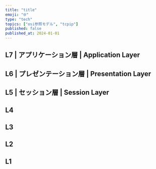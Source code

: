 ```yaml
---
title: "title"
emoji: "🌐"
type: "tech"
topics: ["osi参照モデル", "tcpip"]
published: false
published_at: 2024-01-01
---
```


## L7 | アプリケーション層 | Application Layer

## L6 | プレゼンテーション層 | Presentation Layer

## L5 | セッション層 | Session Layer

## L4

## L3

## L2

## L1
